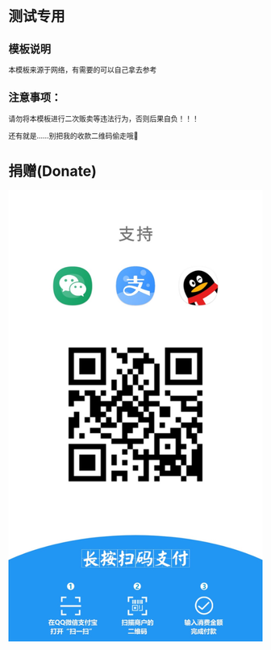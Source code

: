 # 测试专用

## 模板说明
 
本模板来源于网络，有需要的可以自己拿去参考

## 注意事项：

请勿将本模板进行二次贩卖等违法行为，否则后果自负！！！

还有就是……别把我的收款二维码偷走哦🤪

# 捐赠(Donate)
![Donate](Triple-Donate.jpg)
